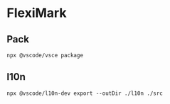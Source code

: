 # FlexiMark

## Pack

```
npx @vscode/vsce package 
```

## l10n

```
npx @vscode/l10n-dev export --outDir ./l10n ./src
```